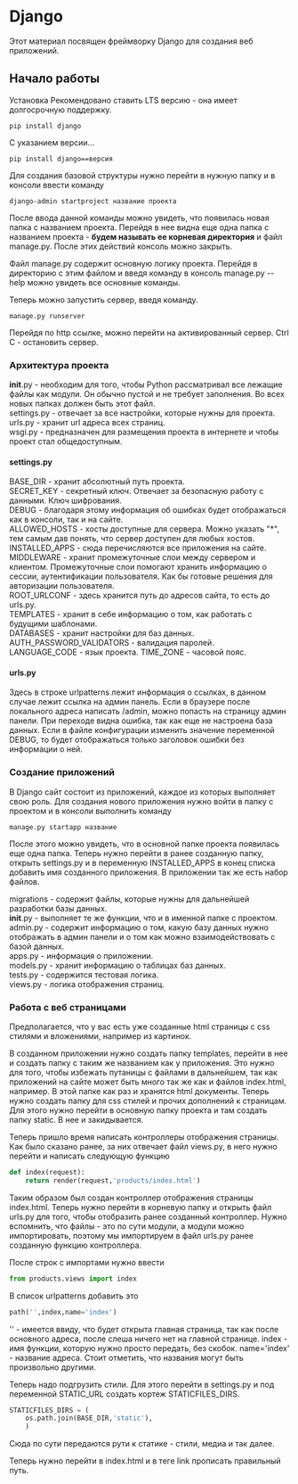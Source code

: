 # Django

Этот материал посвящен фреймворку Django для создания веб приложений.

## Начало работы

Установка
 Рекомендовано ставить LTS версию - она имеет долгосрочную поддержку.
 
```
pip install django
```

С указанием версии...

```
pip install django==версия
```

Для создания базовой структуры нужно перейти в нужную папку и в консоли ввести команду

```
django-admin startproject название проекта
```

После ввода данной команды можно увидеть, что появилась новая папка с названием проекта. Перейдя в нее видна еще одна папка с названием проекта - **будем называть ее корневая директория** и файл manage.py. После этих действий консоль можно закрыть.

Файл manage.py содержит основную логику проекта. Перейдя в директорию с этим файлом и введя команду в консоль manage.py --help можно увидеть все основные команды.

Теперь можно запустить сервер, введя команду.

```
manage.py runserver
```

Перейдя по http ссылке, можно перейти на активированный сервер. Ctrl C - остановить сервер.

### Архитектура проекта

__init__.py - необходим для того, чтобы Python рассматривал все лежащие файлы как модули. Он обычно пустой и не требует заполнения. Во всех новых папках должен быть этот файл.  
settings.py - отвечает за все настройки, которые нужны для проекта.  
urls.py - хранит url адреса всех страниц.  
wsgi.py - предназначен для размещения проекта в интернете и чтобы проект стал общедоступным.

#### settings.py

BASE_DIR - хранит абсолютный путь проекта.  
SECRET_KEY - секретный ключ. Отвечает за безопасную работу с данными. Ключ шифрования.  
DEBUG - благодаря этому информация об ошибках будет отображаться как в консоли, так и на сайте.  
ALLOWED_HOSTS - хосты доступные для сервера. Можно указать \"\*\", тем самым дав понять, что сервер доступен для любых хостов.  
INSTALLED_APPS - сюда перечисляются все приложения на сайте.  
MIDDLEWARE - хранит промежуточные слои между сервером и клиентом. Промежуточные слои помогают хранить информацию о сессии, аутентификации пользователя. Как бы готовые решения для авторизации пользователя.  
ROOT_URLCONF - здесь хранится путь до адресов сайта, то есть до urls.py.  
TEMPLATES - хранит в себе информацию о том, как работать с будущими шаблонами.  
DATABASES - хранит настройки для баз данных.  
AUTH_PASSWORD_VALIDATORS - валидация паролей.  
LANGUAGE_CODE - язык проекта.  TIME_ZONE - часовой пояс.  

#### urls.py

Здесь в строке urlpatterns лежит информация о ссылках, в данном случае лежит ссылка на админ панель. Если в браузере после локального адреса написать /admin, можно попасть на страницу админ панели. При переходе видна ошибка, так как еще не настроена база данных. Если в файле конфигурации изменить значение переменной DEBUG, то будет отображаться только заголовок ошибки без информации о ней.

### Создание приложений

В Django сайт состоит из приложений, каждое из которых выполняет свою роль. Для создания нового приложения нужно войти в папку с проектом и в консоли выполнить команду

```
manage.py startapp название
```

После этого можно увидеть, что в основной папке проекта появилась еще одна папка. Теперь нужно перейти в ранее созданную папку, открыть settings.py и в переменную INSTALLED_APPS в конец списка добавить имя созданного приложения. В приложении так же есть набор файлов.

migrations - содержит файлы, которые нужны для дальнейшей разработки базы данных.  
__init__.py - выполняет те же функции, что и в именной папке с проектом.  
admin.py - содержит информацию о том, какую базу данных нужно отображать в админ панели и о том как можно взаимодействовать с базой данных.  
apps.py - информация о приложении.  
models.py - хранит информацию о таблицах баз данных.  
tests.py - содержится тестовая логика.  
views.py - логика отображения страниц.

### Работа с веб страницами

Предполагается, что у вас есть уже созданные html страницы с css стилями и вложениями, например из картинок.

В созданном приложении нужно создать папку templates, перейти в нее и создать папку с таким же названием как у приложения. Это нужно для того, чтобы избежать путаницы с файлами в дальнейшем, так как приложений на сайте может быть много так же как и файлов index.html, например. В этой папке как раз и хранятся html документы. Теперь нужно создать папку для css стилей и прочих дополнений к страницам. Для этого нужно перейти в основную папку проекта и там создать папку static. В нее и закидывается.

Теперь пришло время написать контроллеры отображения страницы. Как было сказано ранее, за них отвечает файл views.py, в него нужно перейти и написать следующую функцию

```python
def index(request):
	return render(request,'products/index.html')
```

Таким образом был создан контроллер отображения страницы index.html. Теперь нужно перейти в корневую папку и открыть файл urls.py для того, чтобы отобразить ранее созданный контроллер. Нужно вспомнить, что файлы - это по сути модули, а модули можно импортировать, поэтому мы импортируем в файл urls.py ранее созданную функцию контроллера.

После строк с импортами нужно ввести

```python
from products.views import index
```

В список urlpatterns добавить это

```python
path('',index,name='index')
```

'' - имеется ввиду, что будет открыта главная страница, так как после основного адреса, после слеша ничего нет на главной странице. index - имя функции, которую нужно просто передать, без скобок. name='index' - название адреса. Стоит отметить, что названия могут быть произвольно другими.

Теперь надо подгрузить стили. Для этого перейти в settings.py и под переменной STATIC_URL создать кортеж STATICFILES_DIRS.

```python
STATICFILES_DIRS = (
    os.path.join(BASE_DIR,'static'),
    )
```

Сюда по сути передаются рути к статике - стили, медиа и так далее.

Теперь нужно перейти в index.html и в теге link прописать правильный путь.



